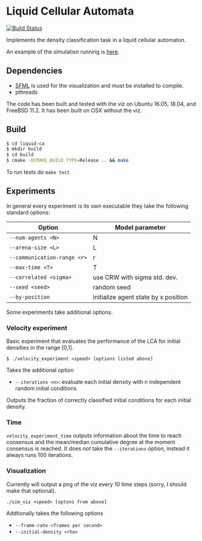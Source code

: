 # Liquid Cellular Automata

[![Build Status](https://travis-ci.com/wfvining/liquid-ca.svg?branch=master)](https://travis-ci.com/wfvining/liquid-ca)

Implements the density classification task in a liquid cellular
automaton.

An example of the simulation running is [here](https://youtu.be/Cbwa5ovKSgU).

## Dependencies

* [SFML](https://www.sfml-dev.org/) is used for the visualization and
  must be installed to compile.
* pthreads

The code has been built and tested with the viz on Ubuntu 16.05,
18.04, and FreeBSD 11.2. It has been built on OSX without the viz.

## Build
```bash
$ cd liquid-ca
$ mkdir build
$ cd build
$ cmake -DCMAKE_BUILD_TYPE=Release .. && make
```

To run tests do `make test`

## Experiments
In general every experiment is its own executable they take the
following standard options:

| Option                      | Model parameter                      |
| --------------------------- | ------------------------------------ |
| `--num-agents <N>`          | N                                    |
| `--arena-size <L>`          | L                                    |
| `--communication-range <r>` | r                                    |
| `--max-time <T>`            | T                                    |
| `--correlated <sigma>`      | use CRW with sigma std. dev.         |
| `--seed <seed>`             | random seed                          |
| `--by-position`             | initialize agent state by x position |

Some experiments take additional options.

### Velocity experiment
Basic experiment that evaluates the performance of the LCA for initial
densities in the range [0,1].

`$ ./velocity_experiment <speed> [options listed above]`

Takes the additional option
* `--iterations <n>`: evaluate each initial density with n independent random initial conditions

Outputs the fraction of correctly classified initial conditions for
each initial density.

### Time
`velocity_experiment_time` outputs information about the time to reach
consensus and the mean/median cumulative degree at the moment consensus is
reached. It does *not* take the `--iterations` option, instead it always 
runs 100 iterations.

### Visualization
Currently will output a png of the viz every 10 time steps (sorry, I
should make that optional).

`./sim_viz <speed> [optons from above]`

Addtionally takes the following options

* `--frame-rate <frames per second>`
* `--initial-density <rho>`


